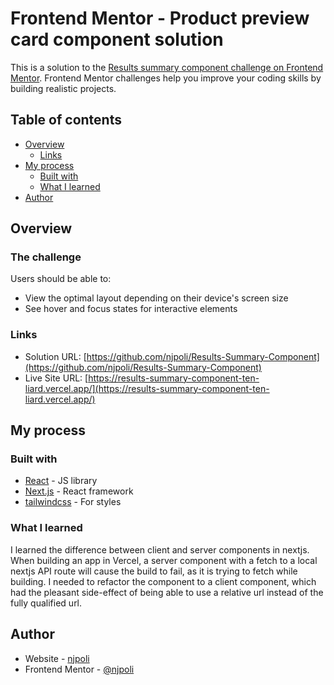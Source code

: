 # Frontend Mentor - Product preview card component solution

This is a solution to the [Results summary component challenge on Frontend Mentor](https://www.frontendmentor.io/challenges/results-summary-component-CE_K6s0maV). Frontend Mentor challenges help you improve your coding skills by building realistic projects.

## Table of contents

- [Overview](#overview)
  - [Links](#links)
- [My process](#my-process)
  - [Built with](#built-with)
  - [What I learned](#what-i-learned)
- [Author](#author)

## Overview

### The challenge

Users should be able to:

- View the optimal layout depending on their device's screen size
- See hover and focus states for interactive elements

### Links

- Solution URL: [https://github.com/njpoli/Results-Summary-Component](https://github.com/njpoli/Results-Summary-Component)
- Live Site URL: [https://results-summary-component-ten-liard.vercel.app/](https://results-summary-component-ten-liard.vercel.app/)

## My process

### Built with

- [React](https://reactjs.org/) - JS library
- [Next.js](https://nextjs.org/) - React framework
- [tailwindcss](https://tailwindcss.com/) - For styles

### What I learned

I learned the difference between client and server components in nextjs. When building an app in Vercel, a server component with a fetch to a local nextjs API route will cause the build to fail, as it is trying to fetch while building. I needed to refactor the component to a client component, which had the pleasant side-effect of being able to use a relative url instead of the fully qualified url.

## Author

- Website - [njpoli](https://www.github.com/njpoli)
- Frontend Mentor - [@njpoli](https://www.frontendmentor.io/profile/njpoli)
